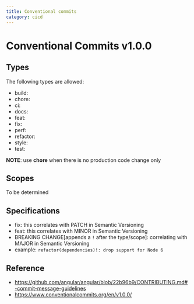 ```yaml
---
title: Conventional commits
category: cicd
---
```


# Conventional Commits v1.0.0

## Types

The following types are allowed:

- build:
- chore:
- ci:
- docs:
- feat:
- fix:
- perf:
- refactor:
- style:
- test:

**NOTE**: use **chore** when there is no production code change only

## Scopes

To be determined

## Specifications

- fix: this correlates with PATCH in Semantic Versioning
- feat: this correlates with MINOR in Semantic Versioning
- BREAKING CHANGE[appends a `!` after the type/scope]: correlating with MAJOR in Semantic Versioning
- example: `refactor(dependencies)!: drop support for Node 6`

## Reference

- https://github.com/angular/angular/blob/22b96b9/CONTRIBUTING.md#-commit-message-guidelines
- https://www.conventionalcommits.org/en/v1.0.0/
